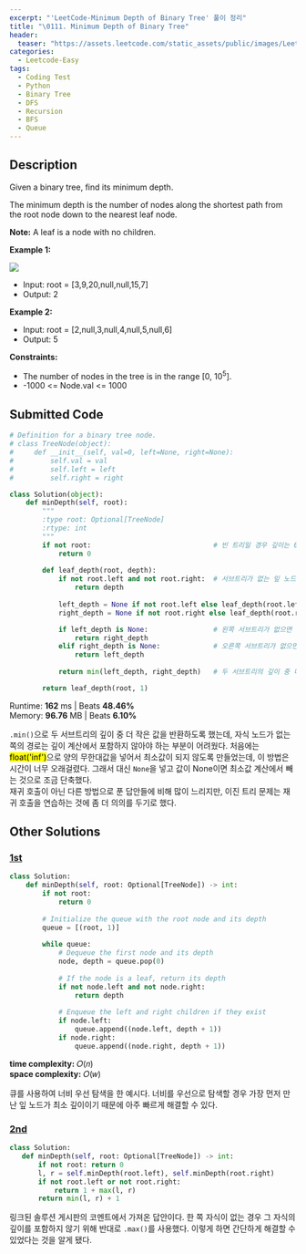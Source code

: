 ```yaml
---
excerpt: "'LeetCode-Minimum Depth of Binary Tree' 풀이 정리"
title: "\0111. Minimum Depth of Binary Tree"
header:
  teaser: "https://assets.leetcode.com/static_assets/public/images/LeetCode_Sharing.png"
categories:
  - Leetcode-Easy
tags:
  - Coding Test
  - Python
  - Binary Tree
  - DFS
  - Recursion
  - BFS
  - Queue
---
```


## <i class="fa-solid fa-file-lines"></i> Description

Given a binary tree, find its minimum depth.

The minimum depth is the number of nodes along the shortest path from the root node down to the nearest leaf node.

**Note:** A leaf is a node with no children.

**Example 1:**

![](https://assets.leetcode.com/uploads/2020/10/12/ex_depth.jpg)

- Input: root = [3,9,20,null,null,15,7]
- Output: 2

**Example 2:**

- Input: root = [2,null,3,null,4,null,5,null,6]
- Output: 5

**Constraints:**

- The number of nodes in the tree is in the range [0, 10<sup>5</sup>].
- -1000 <= Node.val <= 1000

## <i class="fa-solid fa-cloud-arrow-up"></i> Submitted Code

```python
# Definition for a binary tree node.
# class TreeNode(object):
#     def __init__(self, val=0, left=None, right=None):
#         self.val = val
#         self.left = left
#         self.right = right

class Solution(object):
    def minDepth(self, root):
        """
        :type root: Optional[TreeNode]
        :rtype: int
        """
        if not root:                              # 빈 트리일 경우 깊이는 0
            return 0
        
        def leaf_depth(root, depth):
            if not root.left and not root.right:  # 서브트리가 없는 잎 노드에 도달
                return depth
            
            left_depth = None if not root.left else leaf_depth(root.left, depth + 1)
            right_depth = None if not root.right else leaf_depth(root.right, depth + 1)

            if left_depth is None:                # 왼쪽 서브트리가 없으면 오른쪽 서브트리의 깊이 반환
                return right_depth
            elif right_depth is None:             # 오른쪽 서브트리가 없으면 왼쪽 서브트리의 깊이 반환
                return left_depth
            
            return min(left_depth, right_depth)   # 두 서브트리의 깊이 중 더 얕은 쪽의 값을 반환

        return leaf_depth(root, 1)
```
<i class="fa-solid fa-clock"></i> Runtime: **162** ms \| Beats **48.46%**    
<i class="fa-solid fa-memory"></i> Memory: **96.76** MB \| Beats **6.10%**

`.min()`으로 두 서브트리의 깊이 중 더 작은 값을 반환하도록 했는데, 자식 노드가 없는 쪽의 경로는 깊이 계산에서 포함하지 않아야 하는 부분이 어려웠다. 처음에는 <mark>float('inf')</mark>으로 양의 무한대값을 넣어서 최소값이 되지 않도록 만들었는데, 이 방법은 시간이 너무 오래걸렸다. 그래서 대신 `None`을 넣고 값이 None이면 최소값 계산에서 빼는 것으로 조금 단축했다.   
재귀 호출이 아닌 다른 방법으로 푼 답안들에 비해 많이 느리지만, 이진 트리 문제는 재귀 호출을 연습하는 것에 좀 더 의의를 두기로 했다. 

## <i class="fa-solid fa-flask"></i> Other Solutions

### <a href="" target="_blank">1st</a>

```python
class Solution:
    def minDepth(self, root: Optional[TreeNode]) -> int:
        if not root:
            return 0
        
        # Initialize the queue with the root node and its depth
        queue = [(root, 1)]
        
        while queue:
            # Dequeue the first node and its depth
            node, depth = queue.pop(0)
            
            # If the node is a leaf, return its depth
            if not node.left and not node.right:
                return depth
            
            # Enqueue the left and right children if they exist
            if node.left:
                queue.append((node.left, depth + 1))
            if node.right:
                queue.append((node.right, depth + 1))
```
<i class="fa-solid fa-clock"></i> **time complexity:** 𝑂(𝑛)    
<i class="fa-solid fa-memory"></i> **space complexity:** 𝑂(𝑤)           

큐를 사용하여 너비 우선 탐색을 한 예시다. 너비를 우선으로 탐색할 경우 가장 먼저 만난 잎 노드가 최소 깊이이기 때문에 아주 빠르게 해결할 수 있다.

### <a href="https://leetcode.com/problems/minimum-depth-of-binary-tree/solutions/2429057/very-easy-100-fully-explained-c-java-pyt-uiik/" target="_blank">2nd</a>

```python
class Solution:
   def minDepth(self, root: Optional[TreeNode]) -> int:
       if not root: return 0
       l, r = self.minDepth(root.left), self.minDepth(root.right)
       if not root.left or not root.right:
           return 1 + max(l, r)
       return min(l, r) + 1
```
링크된 솔루션 게시판의 코멘트에서 가져온 답안이다. 한 쪽 자식이 없는 경우 그 자식의 깊이를 포함하지 않기 위해 반대로 `.max()`를 사용했다. 이렇게 하면 간단하게 해결할 수 있었다는 것을 알게 됐다.